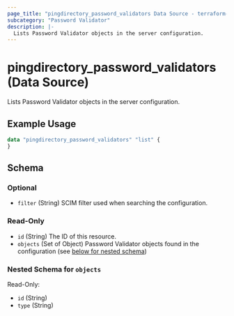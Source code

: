 ```yaml
---
page_title: "pingdirectory_password_validators Data Source - terraform-provider-pingdirectory"
subcategory: "Password Validator"
description: |-
  Lists Password Validator objects in the server configuration.
---
```


# pingdirectory_password_validators (Data Source)

Lists Password Validator objects in the server configuration.

## Example Usage

```terraform
data "pingdirectory_password_validators" "list" {
}
```

<!-- schema generated by tfplugindocs -->
## Schema

### Optional

- `filter` (String) SCIM filter used when searching the configuration.

### Read-Only

- `id` (String) The ID of this resource.
- `objects` (Set of Object) Password Validator objects found in the configuration (see [below for nested schema](#nestedatt--objects))

<a id="nestedatt--objects"></a>
### Nested Schema for `objects`

Read-Only:

- `id` (String)
- `type` (String)

